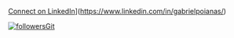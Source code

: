 [Connect on LinkedIn](https://img.shields.io/badge/--linkedin?label=LinkedIn&logo=LinkedIn&style=social)](https://www.linkedin.com/in/gabrielpoianas/)

[![followersGit](https://img.shields.io/github/followers/gabrielpoianas?style=social)](https://github.com/gabrielpoianas)
